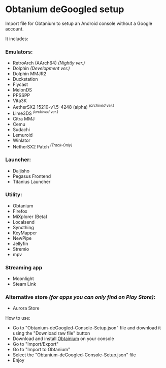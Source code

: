 # Obtanium deGoogled setup
Import file for Obtanium to setup an Android console without a Google account.

It includes:
### Emulators:
- RetroArch (AArch64) *(Nightly ver.)*
- Dolphin *(Development ver.)*
- Dolphin MMJR2
- Duckstation
- Flycast
- MelonDS
- PPSSPP
- Vita3K
- AetherSX2 15210-v1.5-4248 (alpha) <sup>*(archived ver.)*</sup>
- Lime3DS <sup>*(archived ver.)*</sup>
- Citra MMJ
- Cemu
- Sudachi
- Lemuroid
- Winlator
- NetherSX2 Patch <sup>*(Track-Only)*</sup>
### Launcher:
- Daijisho
- Pegasus Frontend
- Titanius Launcher
### Utility:
- Obtanium
- Firefox
- MiXplorer (Beta)
- Localsend
- Syncthing
- KeyMapper
- NewPipe
- Jellyfin
- Stremio
- mpv
### Streaming app
- Moonlight
- Steam Link
### Alternative store *(for apps you can only find on Play Store)*:
- Aurora Store

How to use:
- Go to "Obtanium-deGoogled-Console-Setup.json" file and download it using the "Download raw file" button
- Download and install [Obtainium](https://github.com/ImranR98/Obtainium) on your console
- Go to "Import/Export"
- Go to "Import to Obtanium"
- Select the "Obtanium-deGoogled-Console-Setup.json" file
- Enjoy

